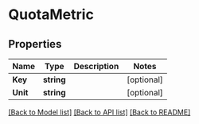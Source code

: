 # QuotaMetric

## Properties

Name | Type | Description | Notes
------------ | ------------- | ------------- | -------------
**Key** | **string** |  | [optional] 
**Unit** | **string** |  | [optional] 

[[Back to Model list]](../README.md#documentation-for-models) [[Back to API list]](../README.md#documentation-for-api-endpoints) [[Back to README]](../README.md)


